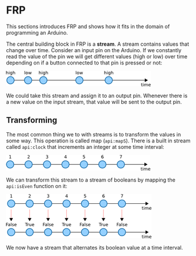 # FRP

This sections introduces FRP and shows how it fits in the domain of programming
an Arduino.

The central building block in FRP is a **stream**. A stream contains values
that change over time. Consider an input pin on the Arduino. If we constantly
read the value of the pin we will get different values (high or low) over time
depending on if a button connected to that pin is pressed or not:

![Example input stream.](doc/input-stream.png)

We could take this stream and assign it to an output pin. Whenever there is a
new value on the input stream, that value will be sent to the output pin.

## Transforming

The most common thing we to with streams is to transform the values in some
way. This operation is called map (`api:mapS`). There is a built in stream
called `api:clock` that increments an integer at some time interval:

![The clock stream.](doc/clock-stream.png)

We can transform this stream to a stream of booleans by mapping the
`api:isEven` function on it:

![The clock stream mapped with the isEven function.](doc/map-even-clock-stream.png)

We now have a stream that alternates its boolean value at a time interval.
